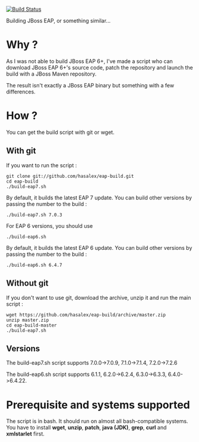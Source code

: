 [![Build Status](https://travis-ci.org/hasalex/eap-build.svg)](https://travis-ci.org/hasalex/eap-build)

Building JBoss EAP, or something similar...

Why ?
=====
As I was not able to build JBoss EAP 6+, I've made a script who can download JBoss EAP 6+'s source code, patch the repository and launch the build with a JBoss Maven repository.

The result isn't exactly a JBoss EAP binary but something with a few differences.

How ?
=====
You can get the build script with git or wget.

With git
--------
If you want to run the script :

    git clone git://github.com/hasalex/eap-build.git
    cd eap-build
    ./build-eap7.sh

By default, it builds the latest EAP 7 update. You can build other versions by passing the number to the build :

    ./build-eap7.sh 7.0.3

For EAP 6 versions, you should use 

    ./build-eap6.sh

By default, it builds the latest EAP 6 update. You can build other versions by passing the number to the build :

    ./build-eap6.sh 6.4.7

Without git
-----------
If you don't want to use git, download the archive, unzip it and run the main script :

    wget https://github.com/hasalex/eap-build/archive/master.zip
    unzip master.zip
    cd eap-build-master
    ./build-eap7.sh

Versions
--------
The build-eap7.sh script supports 7.0.0->7.0.9, 7.1.0->7.1.4, 7.2.0->7.2.6

The build-eap6.sh script supports 6.1.1, 6.2.0->6.2.4, 6.3.0->6.3.3, 6.4.0->6.4.22.

Prerequisite and systems supported
==================================
The script is in bash. It should run on almost all bash-compatible systems. You have to install **wget**, **unzip**, **patch**, **java (JDK)**, **grep**, **curl** and **xmlstarlet** first.
